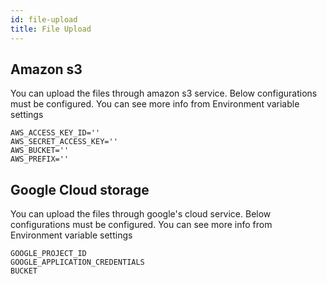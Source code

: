 ```yaml
---
id: file-upload
title: File Upload
---
```


## Amazon s3

You can upload the files through amazon s3 service.
Below configurations must be configured. You can see more info from Environment variable settings

```
AWS_ACCESS_KEY_ID=''
AWS_SECRET_ACCESS_KEY=''
AWS_BUCKET=''
AWS_PREFIX=''
```

## Google Cloud storage

You can upload the files through google's cloud service.
Below configurations must be configured. You can see more info from Environment variable settings

```
GOOGLE_PROJECT_ID
GOOGLE_APPLICATION_CREDENTIALS
BUCKET
```
